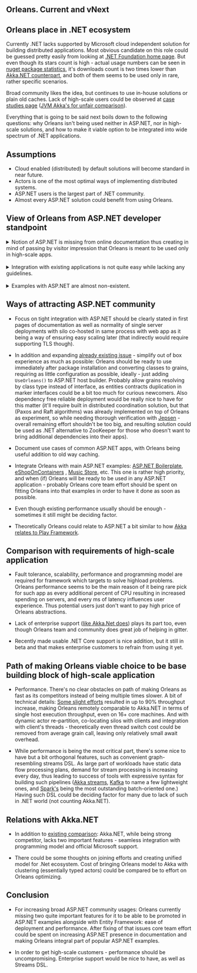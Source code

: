 ## Orleans. Current and vNext
## Orleans place in .NET ecosystem
Currently .NET lacks supported by Microsoft cloud independent solution for building distributed applications. Most obvious candidate on this role could be guessed pretty easily from looking at [ .NET Foundation home page](https://github.com/dotnet). But even though its stars count is high - actual usage numbers can be seen in [nuget package statistics](https://www.nuget.org/stats/packages/Microsoft.Orleans.Core?groupby=Version), it's downloads count is two times lower than [Akka.NET counterpart]( https://www.nuget.org/stats/packages/Akka?groupby=Version), and both of them seems to be used only in rare, rather specific scenarios.

Broad community likes the idea, but continues to use in-house solutions or plain old caches.
Lack of high-scale users could be observed at [case studies page](http://dotnet.github.io/orleans/Community/Who-Is-Using-Orleans.html) ([JVM Akka's for unfair comparison](https://www.lightbend.com/case-studies)).

Everything that is going to be said next boils down to the following questions: why Orleans isn't being used neither in ASP.NET, nor in high-scale solutions, and how to make it viable option to be integrated into wide spectrum of .NET applications.

## Assumptions
 - Cloud enabled (distributed)  by default solutions will become standard in near future.
 - Actors is one of the most optimal ways of implementing distributed systems. 
 - ASP.NET users is the largest part of .NET community.
 - Almost every ASP.NET solution could benefit from using Orleans.

## View of Orleans from ASP.NET developer standpoint
 <details><summary>Notion of ASP.NET is missing from online documentation thus creating in mind 
 of passing by visitor impression that Orleans is meant to be used only in high-scale apps.</summary>
<p>
<br/>
 First place where curious potential user goes is documentation.  Orleans' first [page](http://dotnet.github.io/orleans/Documentation/Introduction.html) - great in terms of abstractions, but completely missing even a notion of ASP.NET, and so does it's left menu. Getting at least some ASP.NET reference requires navigation to tutorials, where it can be located under entry which name again, like on purpose, avoids mentioning ASP.NET (http://dotnet.github.io/orleans/Tutorials/Front-Ends-for-Orleans-Services.html).
Thus such visitor have quite high chances of getting impression that Orleans is for some high scale apps, and for his ASP.NET app with 2 - 5 servers web farm (one of most high loaded ASP.NET deployments architecture - https://nickcraver.com/blog/2016/02/17/stack-overflow-the-architecture-2016-edition uses 11 web and 2 Redis servers) it would be overkill, and will just continue to use in-memory or external caches.
</p>
</details>

<br/>
<details><summary>Integration with existing applications is not quite easy while lacking any guidelines. </summary>
<p>
<br/>Problems of such integration: in addition to complexity of awaits introducing into previously synchronous entities, it also usually brings in need in application architecture re-think or re-design
as it's entities in many cases are being tightly coupled, making straightforward rewrite for Orleans to result in chatty interactions with obvious outcomes with current Orleans performance. Recommended coordinator pattern lacks guidelines on how to design it,  and it's creation requires more thinking on existing system design in terms of DDD than in theoretically possible "every object - actor" approach, thus resulting in harder fit into existing design with reasonable compared to possible outcome costs. 
And as additional exercise for the ones wanting to incorporate Orleans into their apps - each entity contract needs to be duplicated in marker interface (While usually being right approach - for newcomers it could be a bit too much trouble for ghostly benefits).
</p>
</details>


<br/>
<details><summary>Examples with ASP.NET are almost non-existent.</summary>
<p>
<br/>
There's no ASP.NET templates besides few without "ASP.NET " in name in examples folder. So for new ASP.NET project question whether to add Orleans to it is usually being rhetorical. 
</p>
</details>


## Ways of attracting ASP.NET community
 - Focus on tight integration with ASP.NET should be clearly stated in first pages of documentation as well as normality of single server deployments with silo co-hosted in same process with web app as it being a way of ensuring easy scaling later (that indirectly would require supporting TLS though). 

 - In addition and expanding [already existing issue](https://github.com/dotnet/orleans/issues/3190) - simplify out of box experience as much as possible:  Orleans should be ready to use immediately after package installation and converting classes to grains, requiring as little configuration as possible,  ideally - just adding ``UseOrleans()`` to ASP.NET host builder. Probably allow grains resolving by class type instead of interface, as entities contracts duplication in marker interfaces could be a bit too much for curious newcomers.
Also dependency free reliable deployment would be really nice to have for this matter (it'll require built in distributed coordination solution, but that (Paxos and Raft algorithms) was already implemented on top of Orleans as experiment, so while needing thorough verification with [Jepsen](https://github.com/jepsen-io/jepsen)  - overall remaining effort shouldn't be too big, and resulting solution could be used as .NET alternative to ZooKeeper for those who doesn't want to bring additional dependencies into their apps). 

 - Document use cases of common ASP.NET apps, with Orleans being useful addition to old way caching.

 - Integrate Orleans  with main ASP.NET examples: [ASP.NET Boilerplate](https://github.com/aspnetboilerplate/aspnetboilerplate), [eShopOnContainers](https://github.com/dotnet-architecture/eShopOnContainers) , [Music Store](https://github.com/aspnet/MusicStore), etc. This one is rather high priority, and when (if) Orleans will be ready to be used in any ASP.NET application -  probably Orleans core team effort should be spent on fitting Orleans into that examples in order to have it done as soon as possible. 

- Even though existing performance usually should be enough - sometimes it still might be deciding factor. 

- Theoretically Orleans could relate to ASP.NET a bit similar to how [Akka relates to Play Framework](https://www.playframework.com/documentation/2.6.x/JavaAkka). 
 
## Comparison with requirements of high-scale application
- Fault tolerance, scalability, performance and programming model are required for framework which targets to solve highload problems.  Orleans performance seems to be the main reason of it being rare pick for such app as every additional percent of CPU resulting in increased spending on servers, and every ms of latency influences user experience. Thus potential users just don't want to pay high price of Orleans abstractions.

- Lack of enterprise support ([like Akka.Net does](https://petabridge.com/services/consulting/)) plays its part too, even though Orleans team and community does great job of helping in gitter. 
- Recently made usable .NET Core support is nice addition, but it still in beta and that makes enterprise customers to refrain from using it yet.
 
## Path of making Orleans viable choice to be base building block of high-scale application
- Performance. There's no clear obstacles on path of making Orleans as fast as its competitors instead of being multiple times slower. A bit of technical details: [Some slight efforts](https://github.com/dotnet/orleans/issues/2060) resulted in up to 90% throughput increase, making Orleans remotely comparable to Akka.NET in terms of single host execution throughput, even on 16+ core machines. And with dynamic actor re-partition, co-locating silos with clients and integration with client's threads - theoretically even thread switch cost could be removed from average grain call, leaving only relatively small await overhead. 

- While performance is being the most critical part, there's some nice to have but a bit orthogonal features, such as convenient graph-resembling streams DSL. As large part of workloads have static data flow processing plans, demand for stream processing is increasing every day, thus leading to success of tools with expressive syntax for building such pipelines ([Akka streams](https://doc.akka.io/docs/akka/2.5/scala/stream/index.html), [Kafka](https://docs.confluent.io/current/streams/index.html) to name a few lightweight ones, and [Spark's](https://spark.apache.org/streaming/ ) being the most outstanding batch-oriented one.) Having such DSL   could be deciding factor for many due to lack of such in .NET world (not counting Akka.NET).


## Relations with Akka.NET
- In addition to [existing comparison](https://github.com/akka/akka-meta/blob/master/ComparisonWithOrleans.md): Akka.NET, while being strong competitor, lacks two important features - seamless integration with programming model and official Microsoft support.
 
- There could be some thoughts on joining efforts and creating unified model for .Net ecosystem. Cost of bringing Orleans model to Akka with clustering (essentially typed actors) could be compared be to effort on Orleans optimizing.

## Conclusion
- For increasing broad ASP.NET community usages: Orleans currently missing two quite important features for it to be able to be promoted in ASP.NET examples alongside with Entity Framework: ease of deployment and performance. After fixing of that issues core team effort could be spent on increasing ASP.NET presence in documentation and making Orleans integral part of popular ASP.NET examples.

- In order to get high-scale customers - performance should be uncompromising.  Enterprise support would be nice to have, as well as Streams DSL.

<br/>
<br/>

